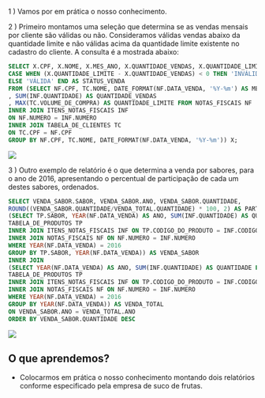 1 ) Vamos por em prática o nosso conhecimento.

2 ) Primeiro montamos uma seleção que determina se as vendas mensais por cliente são válidas ou não. Consideramos válidas vendas abaixo da quantidade limite e não válidas acima da quantidade limite existente no cadastro do cliente. A consulta é a mostrada abaixo:
````sql
SELECT X.CPF, X.NOME, X.MES_ANO, X.QUANTIDADE_VENDAS, X.QUANTIDADE_LIMITE,
CASE WHEN (X.QUANTIDADE_LIMITE - X.QUANTIDADE_VENDAS) < 0 THEN 'INVÁLIDA'
ELSE 'VÁLIDA' END AS STATUS_VENDA
FROM (SELECT NF.CPF, TC.NOME, DATE_FORMAT(NF.DATA_VENDA, '%Y-%m') AS MES_ANO
, SUM(INF.QUANTIDADE) AS QUANTIDADE_VENDAS
, MAX(TC.VOLUME_DE_COMPRA) AS QUANTIDADE_LIMITE FROM NOTAS_FISCAIS NF
INNER JOIN ITENS_NOTAS_FISCAIS INF
ON NF.NUMERO = INF.NUMERO
INNER JOIN TABELA_DE_CLIENTES TC
ON TC.CPF = NF.CPF
GROUP BY NF.CPF, TC.NOME, DATE_FORMAT(NF.DATA_VENDA, '%Y-%m')) X;
````

![](https://cdn3.gnarususercontent.com.br/1221-mysqlconsultasavancadas/06/1.png)

3 ) Outro exemplo de relatório é o que determina a venda por sabores, para o ano de 2016, apresentando o percentual de participação de cada um destes sabores, ordenados.
````sql
SELECT VENDA_SABOR.SABOR, VENDA_SABOR.ANO, VENDA_SABOR.QUANTIDADE,
ROUND((VENDA_SABOR.QUANTIDADE/VENDA_TOTAL.QUANTIDADE) * 100, 2) AS PARTICIPACAO FROM
(SELECT TP.SABOR, YEAR(NF.DATA_VENDA) AS ANO, SUM(INF.QUANTIDADE) AS QUANTIDADE FROM
TABELA_DE_PRODUTOS TP
INNER JOIN ITENS_NOTAS_FISCAIS INF ON TP.CODIGO_DO_PRODUTO = INF.CODIGO_DO_PRODUTO
INNER JOIN NOTAS_FISCAIS NF ON NF.NUMERO = INF.NUMERO
WHERE YEAR(NF.DATA_VENDA) = 2016
GROUP BY TP.SABOR, YEAR(NF.DATA_VENDA)) AS VENDA_SABOR
INNER JOIN
(SELECT YEAR(NF.DATA_VENDA) AS ANO, SUM(INF.QUANTIDADE) AS QUANTIDADE FROM
TABELA_DE_PRODUTOS TP
INNER JOIN ITENS_NOTAS_FISCAIS INF ON TP.CODIGO_DO_PRODUTO = INF.CODIGO_DO_PRODUTO
INNER JOIN NOTAS_FISCAIS NF ON NF.NUMERO = INF.NUMERO
WHERE YEAR(NF.DATA_VENDA) = 2016
GROUP BY YEAR(NF.DATA_VENDA)) AS VENDA_TOTAL
ON VENDA_SABOR.ANO = VENDA_TOTAL.ANO
ORDER BY VENDA_SABOR.QUANTIDADE DESC
````

![](https://cdn3.gnarususercontent.com.br/1221-mysqlconsultasavancadas/06/2.png)


## O que aprendemos?

- Colocarmos em prática o nosso conhecimento montando dois relatórios conforme especificado pela empresa de suco de frutas.